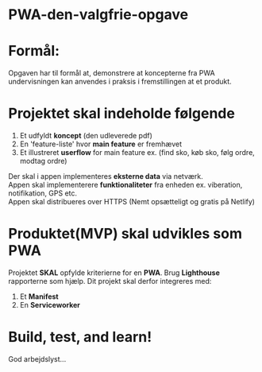 # PWA-den-valgfrie-opgave

# Formål: 
Opgaven har til formål at, demonstrere at koncepterne fra PWA undervisningen kan anvendes i praksis i fremstillingen at et produkt.

# Projektet skal indeholde følgende

  1. Et udfyldt **koncept** (den udleverede pdf)
  2. En 'feature-liste' hvor **main feature** er fremhævet
  3. Et illustreret **userflow** for main feature ex. (find sko, køb sko, følg ordre, modtag ordre)

Der skal i appen implementeres **eksterne data** via netværk.<br>
Appen skal implementerere **funktionaliteter** fra enheden ex. viberation, notifikation, GPS etc.<br>
Appen skal distribueres over HTTPS (Nemt opsætteligt og gratis på Netlify)

# Produktet(MVP) skal udvikles som PWA
Projektet **SKAL** opfylde kriterierne for en **PWA**. Brug **Lighthouse** rapporterne som hjælp.
Dit projekt skal derfor integreres med:

  1. Et **Manifest**
  2. En **Serviceworker**
  
# Build, test, and learn!
God arbejdslyst...
